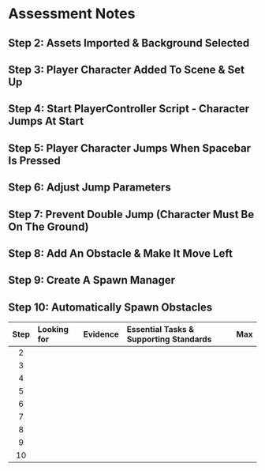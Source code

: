 # Assessment Notes

## Step 2: Assets Imported & Background Selected
## Step 3: Player Character Added To Scene & Set Up
## Step 4: Start PlayerController Script - Character Jumps At Start
## Step 5: Player Character Jumps When Spacebar Is Pressed
## Step 6: Adjust Jump Parameters
## Step 7: Prevent Double Jump (Character Must Be On The Ground)
## Step 8: Add An Obstacle & Make It Move Left
## Step 9: Create A Spawn Manager
## Step 10: Automatically Spawn Obstacles

| Step | Looking for                     | Evidence                                  | Essential Tasks & Supporting Standards | Max |
| :--: | :--                             | :--                                       | :--                                    | --: |
| 2    |                                 |                                           |                                        |     |
| 3    |                                 |                                           |                                        |     |
| 4    |                                 |                                           |                                        |     |
| 5    |                                 |                                           |                                        |     |
| 6    |                                 |                                           |                                        |     |
| 7    |                                 |                                           |                                        |     |
| 8    |                                 |                                           |                                        |     |
| 9    |                                 |                                           |                                        |     |
| 10   |                                 |                                           |                                        |     |

